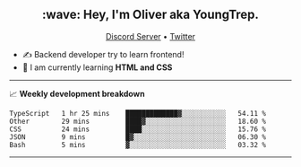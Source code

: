 <h2 align="center">:wave: Hey, I'm Oliver aka YoungTrep.</h2>
<p align="center">
  <a href="https://discord.gg/CfRPnCDEaN">Discord Server</a> •
  <a href="https://twitter.com/trep_young">Twitter</a>
</p>

- ✍️ Backend developer try to learn frontend!
- 📝 I am currently learning **HTML and CSS**

-------

📈 **Weekly development breakdown**
<!--START_SECTION:waka-->
```text
TypeScript   1 hr 25 mins    █████████████▓░░░░░░░░░░░   54.11 % 
Other        29 mins         ████▓░░░░░░░░░░░░░░░░░░░░   18.60 % 
CSS          24 mins         ████░░░░░░░░░░░░░░░░░░░░░   15.76 % 
JSON         9 mins          █▓░░░░░░░░░░░░░░░░░░░░░░░   06.30 % 
Bash         5 mins          ▓░░░░░░░░░░░░░░░░░░░░░░░░   03.32 % 
```
<!--END_SECTION:waka-->

-------

